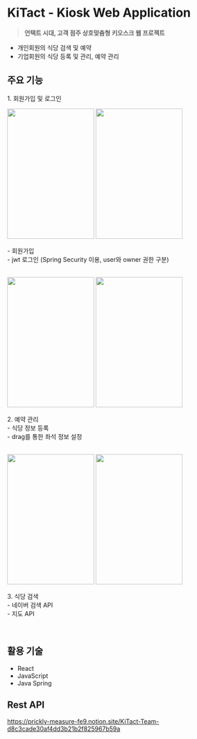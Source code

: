 <h1>KiTact - Kiosk Web Application</h1>

> <b>언택트 시대, 고객 점주 상호맞춤형 키오스크 웹 프로젝트</b>
 
 - 개인회원의 식당 검색 및 예약
 - 기업회원의 식당 등록 및 관리, 예약 관리
 
<div>
<h2>주요 기능</h2>
<p>1. 회원가입 및 로그인 </p>
<img src="https://user-images.githubusercontent.com/62434898/144762713-9eaa7a16-f63b-462e-b7af-d83b628d7503.png" width="200px" height="300px">
<img src="https://user-images.githubusercontent.com/62434898/144762710-3ca9507a-c128-49e8-827c-57a33a299025.png" width="200px" height="300px">
 <p>  
 - 회원가입 <br/>
    - jwt 로그인 (Spring Security 이용, user와 owner 권한 구분)<br/>
 </p>
<br/>

<img src="https://user-images.githubusercontent.com/56110972/131890194-d7535118-c5b5-4629-9d3e-1659d341de0b.PNG" width="200px" height="300px">
<img src="https://user-images.githubusercontent.com/62434898/144762714-7a12159a-eb5e-44df-8bf0-7e0f4cef023a.png" width="200px" height="300px">
<p>2. 예약 관리<br/>
    - 식당 정보 등록<br/>
    - drag를 통한 좌석 정보 설정<br/>
 </p>
<br/>
 
 <img src="https://user-images.githubusercontent.com/62434898/144762715-8effdbcc-d459-49f7-a6b6-11b1dccc3e03.png" width="200px" height="300px">
<img src="https://user-images.githubusercontent.com/62434898/144763157-3ef2fe03-73f7-4a36-8bbe-8fd4678f4857.png" width="200px" height="300px">
<p>3. 식당 검색<br/>
    - 네이버 검색 API<br/>
    - 지도 API<br/>
 </p>
<br/>


## 활용 기술

- React
- JavaScript
- Java Spring

## Rest API

https://prickly-measure-fe9.notion.site/KiTact-Team-d8c3cade30af4dd3b21b2f825967b59a
        
